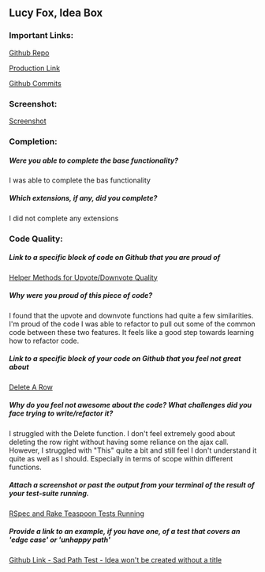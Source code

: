 ## Lucy Fox, Idea Box

### Important Links:

[Github Repo](https://github.com/lucyfox4131/idea_box.git)

[Production Link](https://all-the-ideas.herokuapp.com/)

[Github Commits](https://github.com/lucyfox4131/idea_box/commits/master)

### Screenshot:
[Screenshot](http://i.imgur.com/N0awFGq.png)

### Completion:
##### Were you able to complete the base functionality?
I was able to complete the bas functionality

##### Which extensions, if any, did you complete?
I did not complete any extensions

### Code Quality:
##### Link to a specific block of code on Github that you are proud of
 [Helper Methods for Upvote/Downvote Quality](https://github.com/lucyfox4131/idea_box/blob/master/app/assets/javascripts/quality_helpers.js)

##### Why were you proud of this piece of code?
I found that the upvote and downvote functions had quite a few similarities. I'm proud of the code I was able to refactor to pull out some of the common code between these two features. It feels like a good step towards learning how to refactor code.

##### Link to a specific block of your code on Github that you feel not great about
[Delete A Row](https://github.com/lucyfox4131/idea_box/blob/master/app/assets/javascripts/delete.js)

##### Why do you feel not awesome about the code? What challenges did you face trying to write/refactor it?
I struggled with the Delete function. I don't feel extremely good about deleting the row right without having some reliance on the ajax call. However, I struggled with "This" quite a bit and still feel I don't understand it quite as well as I should. Especially in terms of scope within different functions.

##### Attach a screenshot or past the output from your terminal of the result of your test-suite running.
[RSpec and Rake Teaspoon Tests Running](http://i.imgur.com/jtUtk8g.png)

##### Provide a link to an example, if you have one, of a test that covers an 'edge case' or 'unhappy path'
[Github Link - Sad Path Test - Idea won't be created without a title](https://github.com/lucyfox4131/idea_box/blob/master/spec/requests/api/v1/ideas_controller_spec.rb)
